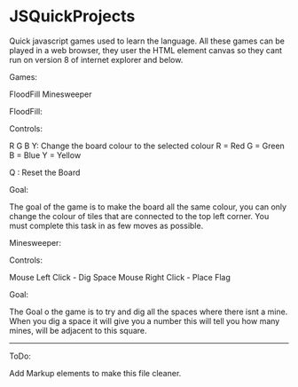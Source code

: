 # JSQuickProjects
Quick javascript games used to learn the language.
All these games can be played in a web browser, 
they user the HTML element canvas so they cant run on version 8 of internet explorer and below.

Games:

FloodFill
Minesweeper


FloodFill:

Controls:

R G B Y: Change the board colour to the selected colour
R = Red
G = Green
B = Blue
Y = Yellow

Q : Reset the Board

Goal:

The goal of the game is to make the board all the same colour, you can only change the colour
of tiles that are connected to the top left corner.
You must complete this task in as few moves as possible.

Minesweeper:

Controls:

Mouse Left Click - Dig Space
Mouse Right Click - Place Flag

Goal:

The Goal o the game is to try and dig all the spaces where there isnt a mine.
When you dig a space it will give you a number this will tell you how many mines,
will be adjacent to this square.

--------------------------------------

ToDo:

Add Markup elements to make this file cleaner.

